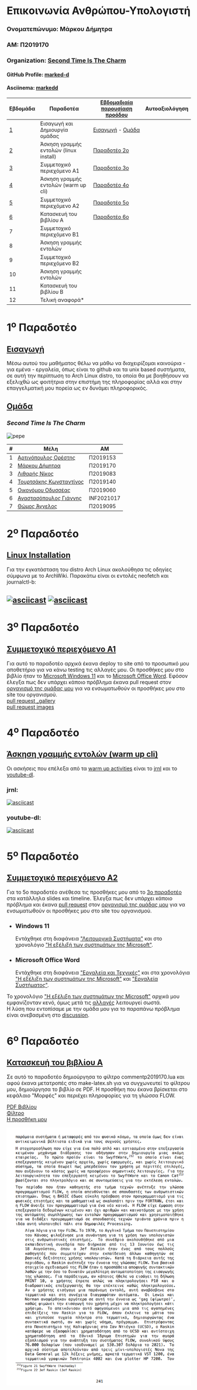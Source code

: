 Επικοινωνία Ανθρώπου-Υπολογιστή
================================
### Ονοματεπώνυμο: Μάρκου Δήμητρα
### ΑΜ: Π2019170
### Organization: [Second Time Is The Charm](https://github.com/Second-Time-Is-The-Charm/Main)
#### GitHub Profile: [marked-d](https://github.com/marked-d "Μάρκου Δήμητρα")
#### Asciinema: [markedd](https://asciinema.org/~markedd)

| Εβδομάδα | Παραδοτέα | [Εβδομαδιαία παρουσίαση προόδου](https://github.com/courses-ionio/help/discussions/categories/show-and-tell) | Αυτοαξιολόγηση |
| --- | --- | --- | --- |
| [1](https://github.com/marked-d/hci/blob/P2019170/projects/2019170/README.md#1o-παραδοτέο) | Εισαγωγή και Δημιουργία ομάδας| [Εισαγωγή](https://github.com/courses-ionio/help/discussions/889) - [Ομάδα](https://github.com/courses-ionio/hci/discussions/1794#discussioncomment-3803609)| |
| [2](https://github.com/marked-d/hci/blob/P2019170/projects/2019170/README.md#2o-παραδοτέο) | Άσκηση γραμμής εντολών (linux install) |[Παραδοτέο 2o](https://github.com/courses-ionio/help/discussions/1068) | |
| [3](https://github.com/marked-d/hci/blob/P2019170/projects/2019170/README.md#3o-παραδοτέο) | Συμμετοχικό περιεχόμενο A1 | [Παραδοτέο 3o](https://github.com/courses-ionio/help/discussions/1179) | |
| [4](https://github.com/marked-d/hci/blob/P2019170/projects/2019170/README.md#4o-παραδοτέο) | Άσκηση γραμμής εντολών (warm up cli) |[Παραδοτέο 4ο](https://github.com/courses-ionio/help/discussions/1370) | |
| [5](https://github.com/marked-d/hci/blob/P2019170/projects/2019170/README.md#5o-παραδοτέο) | Συμμετοχικό περιεχόμενο A2 |[Παραδοτέο 5o](https://github.com/courses-ionio/help/discussions/1446) | |
| [6](https://github.com/marked-d/hci/blob/P2019170/projects/2019170/README.md#6o-παραδοτέο) | Κατασκευή του βιβλίου Α |[Παραδοτέο 6ο](https://github.com/courses-ionio/help/discussions/1549)| |
| 7 | Συμμετοχικό περιεχόμενο B1 | | |
| 8 | Άσκηση γραμμής εντολών | | |
| 9 | Συμμετοχικό περιεχόμενο B2 | | |
| 10 | Άσκηση γραμμής εντολών | | |
| 11 | Κατασκευή του βιβλίου Β | | |
| 12 | Τελική αναφορά* | | |

1<sup>o</sup> Παραδοτέο 
========================
[Εισαγωγή](https://github.com/courses-ionio/help/discussions/889)
-------------------------------------------------------------------
Μέσω αυτού του μαθήματος θέλω να μάθω να διαχειρίζομαι καινούρια - για εμένα - εργαλεία, όπως είναι το github και τα unix based συστήματα, σε αυτή την περίπτωση το Arch Linux distro, τα οποία θα με βοηθήσουν να εξελιχθώ ως φοιτήτρια στην επιστήμη της πληροφορίας αλλά και στην επαγγελματική μου πορεία ως εν δυνάμει πληροφορικός.

[Ομάδα](https://github.com/courses-ionio/hci/discussions/1794#discussioncomment-3803609)
------------------------------------------------------------------------------------------
### ***Second Time Is The Charm***
![pepe](https://avatars.githubusercontent.com/u/114950934?s=200&v=4)

|#|Μέλη|ΑΜ|
|---|---|---|
|1|[Αρτινόπουλος Ορέστης](https://github.com/voltmaister)|Π2019153|
|2|[Μάρκου Δήμητρα](https://github.com/marked-d)|Π2019170|
|3|[Λιθαρής Νίκος](https://github.com/NickLitharis)|Π2019083|
|4|[Τουρτσάκης Κωνσταντίνος](https://github.com/KonstantinosTourtsakis)|Π2019140|
|5|[Οικονόμου Οδυσσέας](https://github.com/odysseasEko/)|Π2019060|
|6|[Αναστασόπουλος Γιάννης](https://github.com/artopodama/)|INF2021017|
|7|[Θώμος Άγγελος](https://github.com/Angeloth1/)|Π2019095|

2<sup>o</sup> Παραδοτέο 
========================
[Linux Installation](https://github.com/courses-ionio/help/discussions/1068)
-----------------------------------------------------------------------------
Για την εγκατάσταση του distro Arch Linux ακολούθησα τις οδηγίες σύμφωνα με το ArchWiki.
Παρακάτω είναι οι εντολές neofetch και journalctl-b:

[![asciicast](https://asciinema.org/a/528745.svg)](https://asciinema.org/a/528745)
[![asciicast](https://asciinema.org/a/528766.svg)](https://asciinema.org/a/528766)
--------------------
3<sup>o</sup> Παραδοτέο 
========================
[Συμμετοχικό περιεχόμενο A1](https://github.com/courses-ionio/help/discussions/1179)
-----------------------------
Για αυτό το παραδοτέο αρχικά έκανα deploy το site από το προσωπικό μου αποθετήριο για να κάνω testing τις αλλαγές μου. Οι προσθήκες μου στο βιβλίο ήταν το [Microsoft Windows 11](https://stitc-site.netlify.app/gallery/windows_11/) και το [Microsoft Office Word](https://stitc-site.netlify.app/gallery/micorosoft_office_word/). Εφόσον έλεγξα πως δεν υπάρχει κάποιο πρόβλημα έκανα pull request στον [οργανισμό της ομάδας μου](https://github.com/Second-Time-Is-The-Charm) για να ενσωματωθούν οι προσθήκες μου στο site του οργανισμού.<br>
[pull request _gallery](https://github.com/Second-Time-Is-The-Charm/_gallery/pull/6) <br>
[pull request images](https://github.com/Second-Time-Is-The-Charm/images/pull/6)

4<sup>o</sup> Παραδοτέο 
========================
[Άσκηση γραμμής εντολών (warm up cli)](https://github.com/courses-ionio/help/discussions/1370)
-------------------------------------
Οι ασκήσεις που επέλεξα από τα [warm up activities](https://github.com/epidrome/dokey#warmup) είναι το [jrnl](https://github.com/jrnl-org/jrnl#readme) και το [youtube-dl](https://github.com/ytdl-org/youtube-dl#readme).

### **jrnl:**
[![asciicast](https://asciinema.org/a/533484.svg)](https://asciinema.org/a/533484) 
### **youtube-dl:**
[![asciicast](https://asciinema.org/a/533470.svg)](https://asciinema.org/a/533470)

5<sup>o</sup> Παραδοτέο 
========================
[Συμμετοχικό περιεχόμενο A2](https://github.com/courses-ionio/help/discussions/1446)
-------------------------------------
Για το 5ο παραδοτέο ανέθεσα τις προσθήκες μου από το [3ο παραδοτέο](https://github.com/courses-ionio/help/discussions/1179) στα κατάλληλα slides και timeline. Έλεγξα πως δεν υπάρχει κάποιο πρόβλημα και έκανα [pull request](https://github.com/Second-Time-Is-The-Charm/site/pull/10) στον [οργανισμό της ομάδας μου](https://github.com/Second-Time-Is-The-Charm) για να ενσωματωθούν οι προσθήκες μου στο site του οργανισμού.
- ### **Windows 11**
   Εντάχθηκε στη διαφάνεια ["Λειτουργικά Συστήματα"](https://master--p19mark-marked-d.netlify.app/slides/os/) και στο χρονολόγιο ["Η εξέλιξή των συστημάτων της Microsoft"](https://master--p19mark-marked-d.netlify.app/timeline/microsoft/). 
- ### **Microsoft Office Word** 
   Εντάχθηκε στη διαφάνεια ["Εργαλεία και Τεχνικές"](https://master--p19mark-marked-d.netlify.app/slides/tools/) και στα χρονολόγια ["Η εξέλιξη των συστημάτων της Microsoft"](https://master--p19mark-marked-d.netlify.app/timeline/microsoft/) και ["Εργαλεία Συστήματος"](https://master--p19mark-marked-d.netlify.app/timeline/system-tools/).<br>
   
Το χρονολόγιο ["Η εξέλιξη των συστημάτων της Microsoft"](https://master--p19mark-marked-d.netlify.app/timeline/microsoft/) αρχικά μου εμφανίζονταν κενό,  όμως μετά τις [αλλαγές](https://github.com/Second-Time-Is-The-Charm/_gallery/pull/14) λειτουργεί σωστά.<br>
Η λύση που εντοπίσαμε με την ομάδα μου για το παραπάνω πρόβλημα είναι ανεβασμένη στο [discussion](https://github.com/courses-ionio/help/discussions/1451). <br>

6<sup>o</sup> Παραδοτέο 
========================
[Κατασκευή του βιβλίου Α](https://github.com/courses-ionio/help/discussions/1549)
---------------------------
Σε αυτό το παραδοτέο δημιούργησα το φίλτρο commentp2019170.lua και αφού έκανα μετατροπές στο make-latex.sh για να συγχωνευτεί το φίλτρου μου, δημιούργησα το βιβλίο σε PDF.
Η προσθήκη που έκανα βρίσκεται στο κεφάλαιο "Μορφές" και περιέχει πληροφορίες για τη γλώσσα FLOW.

[PDF Βιβλίου](https://github.com/marked-d/kallipos/blob/master/book_p2019170.pdf) <br>
[Φίλτρο](https://github.com/marked-d/kallipos/blob/master/commentp2019170.lua) <br>
[Η προσθήκη μου](https://github.com/marked-d/kallipos/blob/master/mycommentsp2019170/flowjefraskin.md) <br>

![image](https://github.com/marked-d/HCI_plus/blob/main/book/pros8hkh.png)

